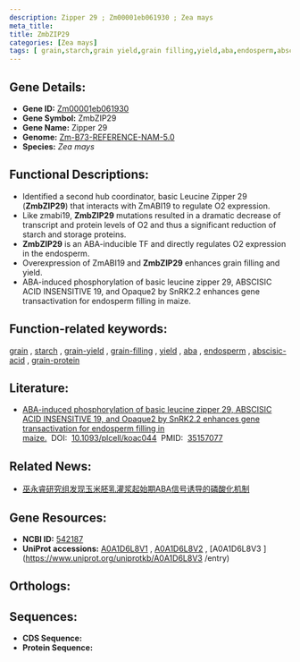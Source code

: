 ```yaml
---
description: Zipper 29 ; Zm00001eb061930 ; Zea mays
meta_title:
title: ZmbZIP29
categories: [Zea mays]
tags: [ grain,starch,grain yield,grain filling,yield,aba,endosperm,abscisic acid,grain protein ]
---
```


## Gene Details:
- **Gene ID:**	[Zm00001eb061930](https://www.maizegdb.org/gene_center/gene/Zm00001eb061930)
- **Gene Symbol:** ZmbZIP29
- **Gene Name:** Zipper 29
- **Genome:** [Zm-B73-REFERENCE-NAM-5.0](https://www.maizegdb.org/genome/assembly/Zm-B73-REFERENCE-NAM-5.0)
- **Species:** *Zea mays*

## Functional Descriptions:
   - Identified a second hub coordinator, basic Leucine Zipper 29 (**ZmbZIP29**) that interacts with ZmABI19 to regulate O2 expression.
   - Like zmabi19, **ZmbZIP29** mutations resulted in a dramatic decrease of transcript and protein levels of O2 and thus a significant reduction of starch and storage proteins.
   - **ZmbZIP29** is an ABA-inducible TF and directly regulates O2 expression in the endosperm.
   - Overexpression of ZmABI19 and **ZmbZIP29** enhances grain filling and yield.
   - ABA-induced phosphorylation of basic leucine zipper 29, ABSCISIC ACID INSENSITIVE 19, and Opaque2 by SnRK2.2 enhances gene transactivation for endosperm filling in maize.

## Function-related keywords:
[grain](/tags/grain/)&nbsp;,&nbsp;[starch](/tags/starch/)&nbsp;,&nbsp;[grain-yield](/tags/grain-yield/)&nbsp;,&nbsp;[grain-filling](/tags/grain-filling/)&nbsp;,&nbsp;[yield](/tags/yield/)&nbsp;,&nbsp;[aba](/tags/aba/)&nbsp;,&nbsp;[endosperm](/tags/endosperm/)&nbsp;,&nbsp;[abscisic-acid](/tags/abscisic-acid/)&nbsp;,&nbsp;[grain-protein](/tags/grain-protein/)

## Literature:
   - [ABA-induced phosphorylation of basic leucine zipper 29, ABSCISIC ACID INSENSITIVE 19, and Opaque2 by SnRK2.2 enhances gene transactivation for endosperm filling in maize.]( https://academic.oup.com/plcell/article/34/5/1933/6528333?login=true)&nbsp;&nbsp;DOI:&nbsp;&nbsp;[10.1093/plcell/koac044](https://academic.oup.com/plcell/article/34/5/1933/6528333?login=true)&nbsp;&nbsp;PMID:&nbsp;&nbsp;[35157077](https://pubmed.ncbi.nlm.nih.gov/35157077/)

## Related News:
   - [巫永睿研究组发现玉米胚乳灌浆起始期ABA信号诱导的磷酸化机制](https://mp.weixin.qq.com/s?__biz=MzIyOTY2NDYyNQ==&mid=2247533579&idx=4&sn=af8b9ab74ed4b72bcae6a22a51cf379d&chksm=e8bd3615dfcabf031180afd4e8e6a225c7a132dcccaa4eb3fa546cb9f86bd88aa12311110932&scene=27#wechat_redirect)

## Gene Resources:
- **NCBI ID:** [542187](https://www.ncbi.nlm.nih.gov/gene/?term=542187)
- **UniProt accessions:** [A0A1D6L8V1](https://www.uniprot.org/uniprotkb/A0A1D6L8V1/entry)&nbsp;,&nbsp;[A0A1D6L8V2](https://www.uniprot.org/uniprotkb/A0A1D6L8V2/entry)&nbsp;,&nbsp;[A0A1D6L8V3 ](https://www.uniprot.org/uniprotkb/A0A1D6L8V3 /entry)

## Orthologs:

## Sequences:
- **CDS Sequence:**
- **Protein Sequence:**
